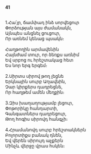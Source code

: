 **41**

\
1.Հա՛յր, ճամփադ ինձ սորվեցուր\
Փորձության այս ժամանակն,\
Այնպես անցնել ցուցուր,\
Որ առնեմ կենաց պսակն։\
\
 Հաղթողին արմավենին\
 Հայնժամ տուր, որ ձեռքս առնիմ\
 Եվ սրբոց ու հրեշտակաց հետ\
 Ես նոր երգ երգեմ։\
\
2.Սիրտս սիրով թող լեցնե\
Երկնային սուրբ Աղավնին,\
Չար կիրքերս դադրեցնե,\
Որ հաղթեմ ամեն մեղքին։\
\
3.Զիս խաղաղությամբ լեցուր,\
Փոթորիկը հանդարտի,\
Գանգատներս դադրեցուր,\
Թող հոգիս սիրովդ հանգչի։\
\
4.Հրամանովդ սուրբ հրեշտակներն\
Բոլորտիքս բանակ դնեն,\
Եվ վերեն սիրույդ աչքերն\
Մինչև վերջը վրաս հսկեն։
